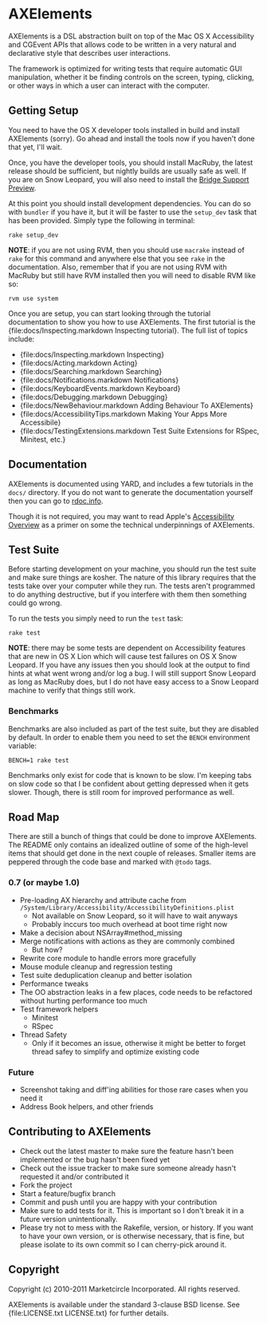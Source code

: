 # AXElements

AXElements is a DSL abstraction built on top of the Mac OS X
Accessibility and CGEvent APIs that allows code to be written in a
very natural and declarative style that describes user interactions.

The framework is optimized for writing tests that require automatic
GUI manipulation, whether it be finding controls on the screen,
typing, clicking, or other ways in which a user can interact with the
computer.

## Getting Setup

You need to have the OS X developer tools installed in build and
install AXElements (sorry). Go ahead and install the tools now if you
haven't done that yet, I'll wait.

Once, you have the developer tools, you should install MacRuby, the
latest release should be sufficient, but nightly builds are usually
safe as well. If you are on Snow Leopard, you will also need to
install the
[Bridge Support Preview](http://www.macruby.org/blog/2010/10/08/bridgesupport-preview.html).

At this point you should install development dependencies. You can do
so with `bundler` if you have it, but it will be faster to use the
`setup_dev` task that has been provided. Simply type the following in
terminal:

    rake setup_dev

__NOTE__: if you are not using RVM, then you should use `macrake`
instead of `rake` for this command and anywhere else that you see
`rake` in the documentation. Also, remember that if you are not using
RVM with MacRuby but still have RVM installed then you will need to
disable RVM like so:

    rvm use system

Once you are setup, you can start looking through the tutorial
documentation to show you how to use AXElements. The first tutorial is
the {file:docs/Inspecting.markdown Inspecting tutorial}. The full list
of topics include:

* {file:docs/Inspecting.markdown Inspecting}
* {file:docs/Acting.markdown Acting}
* {file:docs/Searching.markdown Searching}
* {file:docs/Notifications.markdown Notifications}
* {file:docs/KeyboardEvents.markdown Keyboard}
* {file:docs/Debugging.markdown Debugging}
* {file:docs/NewBehaviour.markdown Adding Behaviour To AXElements}
* {file:docs/AccessibilityTips.markdown Making Your Apps More Accessibile}
* {file:docs/TestingExtensions.markdown Test Suite Extensions for RSpec, Minitest, etc.}

## Documentation

AXElements is documented using YARD, and includes a few tutorials in
the `docs/` directory. If you do not want to generate the
documentation yourself then you can go to
[rdoc.info](http://rdoc.info/gems/AXElements/frames).

Though it is not required, you may want to read Apple's
[Accessibility Overview](http://developer.apple.com/library/mac/#documentation/Accessibility/Conceptual/AccessibilityMacOSX/OSXAXModel/OSXAXmodel.html)
as a primer on some the technical underpinnings of AXElements.

## Test Suite

Before starting development on your machine, you should run the test
suite and make sure things are kosher. The nature of this library
requires that the tests take over your computer while they run. The
tests aren't programmed to do anything destructive, but if you
interfere with them then something could go wrong.

To run the tests you simply need to run the `test` task:

    rake test

__NOTE__: there may be some tests are dependent on Accessibility
features that are new in OS X Lion which will cause test failures on
OS X Snow Leopard. If you have any issues then you should look at the
output to find hints at what went wrong and/or log a bug. I will still
support Snow Leopard as long as MacRuby does, but I do not have easy
access to a Snow Leopard machine to verify that things still work.

### Benchmarks

Benchmarks are also included as part of the test suite, but they are
disabled by default. In order to enable them you need to set the
`BENCH` environment variable:

    BENCH=1 rake test

Benchmarks only exist for code that is known to be slow. I'm keeping
tabs on slow code so that I be confident about getting depressed when
it gets slower. Though, there is still room for improved performance
as well.

## Road Map

There are still a bunch of things that could be done to improve
AXElements. The README only contains an idealized outline of some of
the high-level items that should get done in the next couple of
releases. Smaller items are peppered through the code base and marked
with `@todo` tags.

### 0.7 (or maybe 1.0)

- Pre-loading AX hierarchy and attribute cache from
  `/System/Library/Accessibility/AccessibilityDefinitions.plist`
  + Not available on Snow Leopard, so it will have to wait anyways
  + Probably inccurs too much overhead at boot time right now
- Make a decision about NSArray#method_missing
- Merge notifications with actions as they are commonly combined
  + But how?
- Rewrite core module to handle errors more gracefully
- Mouse module cleanup and regression testing
- Test suite deduplication cleanup and better isolation
- Performance tweaks
- The OO abstraction leaks in a few places, code needs to be
  refactored without hurting performance too much
- Test framework helpers
  + Minitest
  + RSpec
- Thread Safety
  + Only if it becomes an issue, otherwise it might be better to
  forget thread safey to simplify and optimize existing code

### Future

- Screenshot taking and diff'ing abilities for those rare cases when
  you need it
- Address Book helpers, and other friends

## Contributing to AXElements

* Check out the latest master to make sure the feature hasn't been implemented or the bug hasn't been fixed yet
* Check out the issue tracker to make sure someone already hasn't requested it and/or contributed it
* Fork the project
* Start a feature/bugfix branch
* Commit and push until you are happy with your contribution
* Make sure to add tests for it. This is important so I don't break it in a future version unintentionally.
* Please try not to mess with the Rakefile, version, or history. If you want to have your own version, or is otherwise necessary, that is fine, but please isolate to its own commit so I can cherry-pick around it.

## Copyright

Copyright (c) 2010-2011 Marketcircle Incorporated. All rights
reserved.

AXElements is available under the standard 3-clause BSD license. See
{file:LICENSE.txt LICENSE.txt} for further details.

